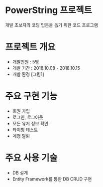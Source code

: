 # PowerString 프로젝트
개발 초보자의 코딩 입문을 돕기 위한 코드 프로그램
 <br/>
 
# 프로젝트 개요
- 개발인원 : 5명
- 개발 기간 : 2018.10.08 - 2018.10.15
- 개발 환경
[그림1]



# 주요 구현 기능
- 회원 가입
- 로그인, 로그아웃
- 모든 유저 정보 확인
- 타이핑 테스트
- 계정 탈퇴


# 주요 사용 기술
- DB 설계
- Entity Framework를 통한 DB CRUD 구현
